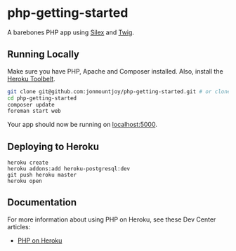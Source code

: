 # php-getting-started

A barebones PHP app using [Silex](http://silex.sensiolabs.org/) and [Twig](http://twig.sensiolabs.org/).

## Running Locally

Make sure you have PHP, Apache and Composer installed.  Also, install the [Heroku Toolbelt](https://toolbelt.heroku.com/).

```sh
git clone git@github.com:jonmountjoy/php-getting-started.git # or clone your own fork
cd php-getting-started
composer update
foreman start web
```

Your app should now be running on [localhost:5000](http://localhost:5000/).

## Deploying to Heroku

```
heroku create
heroku addons:add heroku-postgresql:dev
git push heroku master
heroku open
```

## Documentation

For more information about using PHP on Heroku, see these Dev Center articles:

- [PHP on Heroku](https://devcenter.heroku.com/categories/php)
